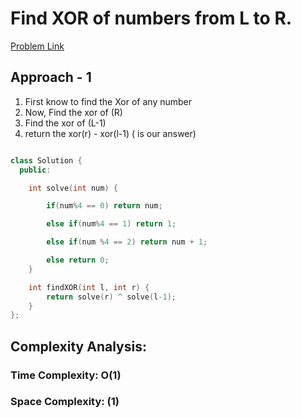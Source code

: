 # Find XOR of numbers from L to R.

[Problem Link](https://www.geeksforgeeks.org/problems/find-xor-of-numbers-from-l-to-r/1)

## Approach - 1

1. First know to find the Xor of any number
2. Now, Find the xor of (R)
3. Find the xor of (L-1)
4. return the xor(r) - xor(l-1) ( is our answer)

```c++

class Solution {
  public:

    int solve(int num) {

        if(num%4 == 0) return num;

        else if(num%4 == 1) return 1;

        else if(num %4 == 2) return num + 1;

        else return 0;
    }

    int findXOR(int l, int r) {
        return solve(r) ^ solve(l-1);
    }
};

```

## Complexity Analysis:

### Time Complexity: O(1)

### Space Complexity: (1)
